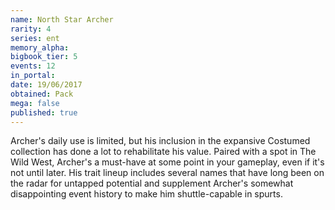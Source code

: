 ```yaml
---
name: North Star Archer
rarity: 4
series: ent
memory_alpha:
bigbook_tier: 5
events: 12
in_portal:
date: 19/06/2017
obtained: Pack
mega: false
published: true
---
```


Archer's daily use is limited, but his inclusion in the expansive Costumed collection has done a lot to rehabilitate his value. Paired with a spot in The Wild West, Archer's a must-have at some point in your gameplay, even if it's not until later. His trait lineup includes several names that have long been on the radar for untapped potential and supplement Archer's somewhat disappointing event history to make him shuttle-capable in spurts.
